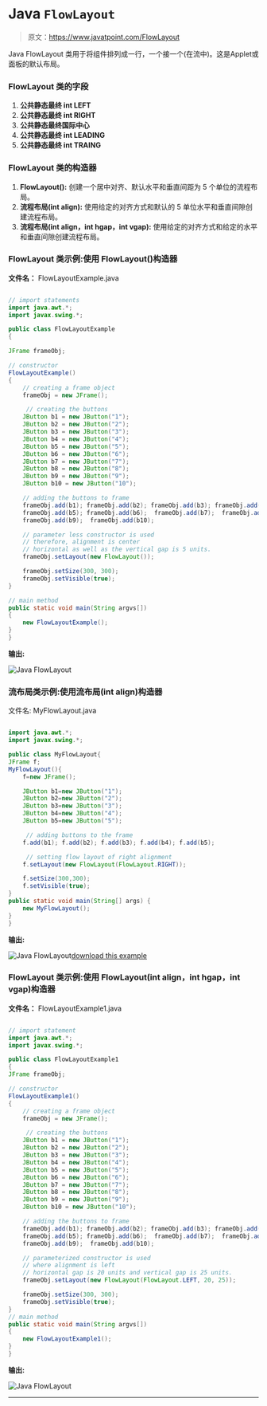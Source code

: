 # Java `FlowLayout`

> 原文：<https://www.javatpoint.com/FlowLayout>

Java FlowLayout 类用于将组件排列成一行，一个接一个(在流中)。这是Applet或面板的默认布局。

### FlowLayout 类的字段

1.  **公共静态最终 int LEFT**
2.  **公共静态最终 int RIGHT**
3.  **公共静态最终国际中心**
4.  **公共静态最终 int LEADING**
5.  **公共静态最终 int TRAING**

### FlowLayout 类的构造器

1.  **FlowLayout():** 创建一个居中对齐、默认水平和垂直间距为 5 个单位的流程布局。
2.  **流程布局(int align):** 使用给定的对齐方式和默认的 5 单位水平和垂直间隙创建流程布局。
3.  **流程布局(int align，int hgap，int vgap):** 使用给定的对齐方式和给定的水平和垂直间隙创建流程布局。

### FlowLayout 类示例:使用 FlowLayout()构造器

**文件名：** FlowLayoutExample.java

```java

// import statements
import java.awt.*;  
import javax.swing.*;  

public class FlowLayoutExample
{ 

JFrame frameObj;

// constructor  
FlowLayoutExample()
{  
    // creating a frame object
    frameObj = new JFrame();  

     // creating the buttons
    JButton b1 = new JButton("1");  
    JButton b2 = new JButton("2");  
    JButton b3 = new JButton("3");  
    JButton b4 = new JButton("4");  
    JButton b5 = new JButton("5");
    JButton b6 = new JButton("6");  
    JButton b7 = new JButton("7");  
    JButton b8 = new JButton("8");  
    JButton b9 = new JButton("9");  
    JButton b10 = new JButton("10");  

    // adding the buttons to frame      
    frameObj.add(b1); frameObj.add(b2); frameObj.add(b3); frameObj.add(b4);    
    frameObj.add(b5); frameObj.add(b6);  frameObj.add(b7);  frameObj.add(b8);  
    frameObj.add(b9);  frameObj.add(b10);    

    // parameter less constructor is used
    // therefore, alignment is center 
    // horizontal as well as the vertical gap is 5 units.
    frameObj.setLayout(new FlowLayout());  

    frameObj.setSize(300, 300);  
    frameObj.setVisible(true);  
}  

// main method
public static void main(String argvs[]) 
{  
    new FlowLayoutExample();  
}  
}  

```

**输出:**

![Java FlowLayout](../img/ebc6178911f9f1a55ff13f507e250eee.png)

### 流布局类示例:使用流布局(int align)构造器

文件名: MyFlowLayout.java

```java

import java.awt.*;  
import javax.swing.*;  

public class MyFlowLayout{  
JFrame f;  
MyFlowLayout(){  
    f=new JFrame();  

    JButton b1=new JButton("1");  
    JButton b2=new JButton("2");  
    JButton b3=new JButton("3");  
    JButton b4=new JButton("4");  
    JButton b5=new JButton("5");  

     // adding buttons to the frame         
    f.add(b1); f.add(b2); f.add(b3); f.add(b4); f.add(b5); 

     // setting flow layout of right alignment  
    f.setLayout(new FlowLayout(FlowLayout.RIGHT));  

    f.setSize(300,300);  
    f.setVisible(true);  
}  
public static void main(String[] args) {  
    new MyFlowLayout();  
}  
}  

```

**输出:**

![Java FlowLayout](../img/720e299383e5eaf26527ec9b69887f57.png)[download this example](https://static.javatpoint.com/src/layout/FlowLayout.zip)

### FlowLayout 类示例:使用 FlowLayout(int align，int hgap，int vgap)构造器

**文件名：** FlowLayoutExample1.java

```java

// import statement
import java.awt.*;  
import javax.swing.*;  

public class FlowLayoutExample1
{  
JFrame frameObj;

// constructor  
FlowLayoutExample1()
{  
    // creating a frame object
    frameObj = new JFrame();  

     // creating the buttons
    JButton b1 = new JButton("1");  
    JButton b2 = new JButton("2");  
    JButton b3 = new JButton("3");  
    JButton b4 = new JButton("4");  
    JButton b5 = new JButton("5");
    JButton b6 = new JButton("6");  
    JButton b7 = new JButton("7");  
    JButton b8 = new JButton("8");  
    JButton b9 = new JButton("9");  
    JButton b10 = new JButton("10");  

    // adding the buttons to frame      
    frameObj.add(b1); frameObj.add(b2); frameObj.add(b3); frameObj.add(b4);    
    frameObj.add(b5); frameObj.add(b6);  frameObj.add(b7);  frameObj.add(b8);  
    frameObj.add(b9);  frameObj.add(b10);    

    // parameterized constructor is used
    // where alignment is left 
    // horizontal gap is 20 units and vertical gap is 25 units.
    frameObj.setLayout(new FlowLayout(FlowLayout.LEFT, 20, 25));  

    frameObj.setSize(300, 300);  
    frameObj.setVisible(true);  
}  
// main method
public static void main(String argvs[]) 
{  
    new FlowLayoutExample1();  
}  
}  

```

**输出:**

![Java FlowLayout](../img/34bf5f9a1bb9ddbe00f180bdc4b39afe.png)

* * *